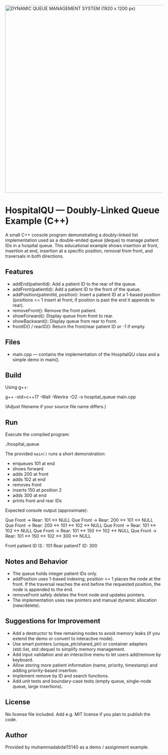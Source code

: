 

<img width="1500" height="600" alt="DYNAMIC QUEUE MANAGEMENT SYSTEM (1920 x 1200 px)" src="https://github.com/user-attachments/assets/b78c40b9-bb49-44f0-9677-c5fad130ca1d" />


# HospitalQU — Doubly-Linked Queue Example (C++)

A small C++ console program demonstrating a doubly-linked list implementation used as a double-ended queue (deque) to manage patient IDs in a hospital queue. This educational example shows insertion at front, insertion at end, insertion at a specific position, removal from front, and traversals in both directions.

## Features
- addEnd(patientId): Add a patient ID to the rear of the queue.
- addFront(patientId): Add a patient ID to the front of the queue.
- addPosition(patientId, position): Insert a patient ID at a 1-based position (positions <= 1 insert at front; if position is past the end it appends to rear).
- removeFront(): Remove the front patient.
- showForward(): Display queue from front to rear.
- showBackward(): Display queue from rear to front.
- frontID() / rearID(): Return the front/rear patient ID or -1 if empty.

## Files
- main.cpp — contains the implementation of the HospitalQU class and a simple demo in main().

## Build

Using g++:

g++ -std=c++17 -Wall -Wextra -O2 -o hospital_queue main.cpp

(Adjust filename if your source file name differs.)

## Run

Execute the compiled program:

./hospital_queue

The provided `main()` runs a short demonstration:

- enqueues 101 at end
- shows forward
- adds 200 at front
- adds 102 at end
- removes front
- inserts 150 at position 2
- adds 300 at end
- prints front and rear IDs

Expected console output (approximate):

Que Front -> Rear: 101 <-> NULL
Que Front -> Rear: 200 <-> 101 <-> NULL
Que Front -> Rear: 200 <-> 101 <-> 102 <-> NULL
Que Front -> Rear: 101 <-> 102 <-> NULL
Que Front -> Rear: 101 <-> 150 <-> 102 <-> NULL
Que Front -> Rear: 101 <-> 150 <-> 102 <-> 300 <-> NULL

Front patient ID IS : 101
Rear patientT ID: 300

## Notes and Behavior
- The queue holds integer patient IDs only.
- addPosition uses 1-based indexing; position <= 1 places the node at the front. If the traversal reaches the end before the requested position, the node is appended to the end.
- removeFront safely deletes the front node and updates pointers.
- The implementation uses raw pointers and manual dynamic allocation (new/delete).

## Suggestions for Improvement
- Add a destructor to free remaining nodes to avoid memory leaks (if you extend the demo or convert to interactive mode).
- Use smart pointers (unique_ptr/shared_ptr) or container adapters (std::list, std::deque) to simplify memory management.
- Add input validation and an interactive menu to let users add/remove by keyboard.
- Allow storing more patient information (name, priority, timestamp) and adding priority-based insertion.
- Implement remove by ID and search functions.
- Add unit tests and boundary-case tests (empty queue, single-node queue, large insertions).

## License
No license file included. Add e.g. MIT license if you plan to publish the code.

## Author
Provided by muhammadabdal15140 as a demo / assignment example.
